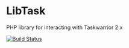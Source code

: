 LibTask
=======

PHP library for interacting with Taskwarrior 2.x

[![Build Status](https://travis-ci.org/kostajh/LibTask.png?branch=master)](https://travis-ci.org/kostajh/LibTask)
